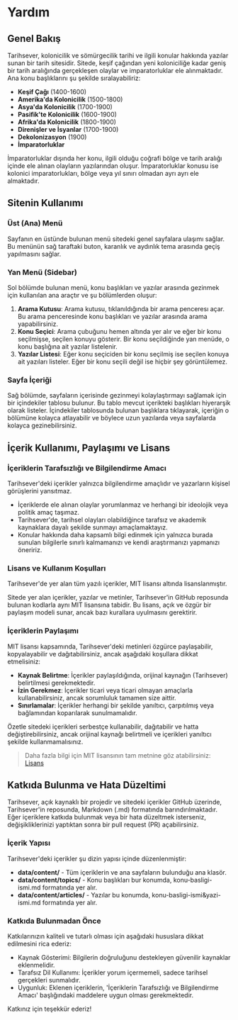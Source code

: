# Yardım

## Genel Bakış

Tarihsever, kolonicilik ve sömürgecilik tarihi ve ilgili konular hakkında yazılar sunan bir tarih sitesidir. Sitede, keşif çağından yeni koloniciliğe kadar geniş bir tarih aralığında gerçekleşen olaylar ve imparatorluklar ele alınmaktadır. Ana konu başlıklarını şu şekilde sıralayabiliriz:

- **Keşif Çağı** (1400-1600)
- **Amerika'da Kolonicilik** (1500-1800)
- **Asya'da Kolonicilik** (1700-1900)
- **Pasifik'te Kolonicilik** (1600-1900)
- **Afrika'da Kolonicilik** (1800-1900)
- **Direnişler ve İsyanlar** (1700-1900)
- **Dekolonizasyon** (1900)
- **İmparatorluklar**

İmparatorluklar dışında her konu, ilgili olduğu coğrafi bölge ve tarih aralığı içinde ele alınan olayların yazılarından oluşur. İmparatorluklar konusu ise kolonici imparatorlukları, bölge veya yıl sınırı olmadan ayrı ayrı ele almaktadır.

## Sitenin Kullanımı

### Üst (Ana) Menü

Sayfanın en üstünde bulunan menü sitedeki genel sayfalara ulaşımı sağlar. Bu menünün sağ taraftaki buton, karanlık ve aydınlık tema arasında geçiş yapılmasını sağlar.

### Yan Menü (Sidebar)

Sol bölümde bulunan menü, konu başlıkları ve yazılar arasında gezinmek için kullanılan ana araçtır ve şu bölümlerden oluşur:

1. **Arama Kutusu**: Arama kutusu, tıklanıldığında bir arama penceresı açar. Bu arama penceresinde konu başlıkları ve yazılar arasında arama yapabilirsiniz.
2. **Konu Seçici**: Arama çubuğunu hemen altında yer alır ve eğer bir konu seçilmişse, seçilen konuyu gösterir. Bir konu seçildiğinde yan menüde, o konu başlığına ait yazılar listelenir.
3. **Yazılar Listesi**: Eğer konu seçiciden bir konu seçilmiş ise seçilen konuya ait yazıları listeler. Eğer bir konu seçili değil ise hiçbir şey görüntülemez.

### Sayfa İçeriği

Sağ bölümde, sayfaların içerisinde gezinmeyi kolaylaştırmayı sağlamak için bir içindekiler tablosu bulunur. Bu tablo mevcut içerikteki başlıkları hiyerarşik olarak listeler. İçindekiler tablosunda bulunan başlıklara tıklayarak, içeriğin o bölümüne kolayca atlayabilir ve böylece uzun yazılarda veya sayfalarda kolayca gezinebilirsiniz.

## İçerik Kullanımı, Paylaşımı ve Lisans

### İçeriklerin Tarafsızlığı ve Bilgilendirme Amacı

Tarihsever'deki içerikler yalnızca bilgilendirme amaçlıdır ve yazarların kişisel görüşlerini yansıtmaz.

- İçeriklerde ele alınan olaylar yorumlanmaz ve herhangi bir ideolojik veya politik amaç taşımaz.
- Tarihsever'de, tarihsel olayları olabildiğince tarafsız ve akademik kaynaklara dayalı şekilde sunmayı amaçlamaktayız.
- Konular hakkında daha kapsamlı bilgi edinmek için yalnızca burada sunulan bilgilerle sınırlı kalmamanızı ve kendi araştırmanızı yapmanızı öneririz.

### Lisans ve Kullanım Koşulları

Tarihsever'de yer alan tüm yazılı içerikler, MIT lisansı altında lisanslanmıştır.

Sitede yer alan içerikler, yazılar ve metinler, Tarihsever'in GitHub reposunda bulunan kodlarla aynı MIT lisansına tabidir. Bu lisans, açık ve özgür bir paylaşım modeli sunar, ancak bazı kurallara uyulmasını gerektirir.

### İçeriklerin Paylaşımı

MIT lisansı kapsamında, Tarihsever'deki metinleri özgürce paylaşabilir, kopyalayabilir ve dağıtabilirsiniz, ancak aşağıdaki koşullara dikkat etmelisiniz:

- **Kaynak Belirtme**: İçerikler paylaşıldığında, orijinal kaynağın (Tarihsever) belirtilmesi gerekmektedir.
- **İzin Gerekmez**: İçerikler ticari veya ticari olmayan amaçlarla kullanabilirsiniz, ancak sorumluluk tamamen size aittir.
- **Sınırlamalar**: İçerikler herhangi bir şekilde yanıltıcı, çarpıtılmış veya bağlamından koparılarak sunulmamalıdır.

Özetle sitedeki içerikleri serbestçe kullanabilir, dağıtabilir ve hatta değiştirebilirsiniz, ancak orijinal kaynağı belirtmeli ve içerikleri yanıltıcı şekilde kullanmamalısınız.

> Daha fazla bilgi için MIT lisansının tam metnine göz atabilirsiniz: [Lisans](https://github.com/caganseyrek/tarihsever.com/blob/main/LICENSE)

## Katkıda Bulunma ve Hata Düzeltimi

Tarihsever, açık kaynaklı bir projedir ve sitedeki içerikler GitHub üzerinde, Tarihsever'in reposunda, Markdown (.md) formatında barındırılmaktadır. Eğer içeriklere katkıda bulunmak veya bir hata düzeltmek isterseniz, değişikliklerinizi yaptıktan sonra bir pull request (PR) açabilirsiniz.

### İçerik Yapısı

Tarihsever'deki içerikler şu dizin yapısı içinde düzenlenmiştir:

- **data/content/** - Tüm içeriklerin ve ana sayfaların bulunduğu ana klasör.
- **data/content/topics/** - Konu başlıkları bur konumda, konu-basligi-ismi.md formatında yer alır.
- **data/content/articles/** - Yazılar bu konumda, konu-basligi-ismi&yazi-ismi.md formatında yer alır.

### Katkıda Bulunmadan Önce

Katkılarınızın kaliteli ve tutarlı olması için aşağıdaki hususlara dikkat edilmesini rica ederiz:

- Kaynak Gösterimi: Bilgilerin doğruluğunu destekleyen güvenilir kaynaklar eklenmelidir.
- Tarafsız Dil Kullanımı: İçerikler yorum içermemeli, sadece tarihsel gerçekleri sunmalıdır.
- Uygunluk: Eklenen içeriklerin, 'İçeriklerin Tarafsızlığı ve Bilgilendirme Amacı' başlığındaki maddelere uygun olması gerekmektedir.

Katkınız için teşekkür ederiz!
